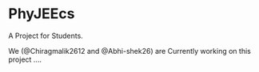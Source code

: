 # PhyJEEcs

A Project for Students.

We (@Chiragmalik2612 and @Abhi-shek26) are Currently working on this project ....  
